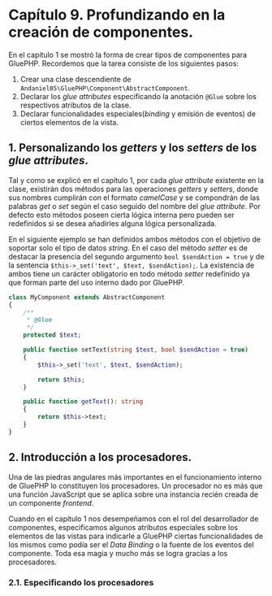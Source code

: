 # Capítulo 9. Profundizando en la creación de componentes. #

En el capítulo 1 se mostró la forma de crear tipos de componentes para GluePHP. Recordemos que la tarea consiste de los siguientes pasos:

1. Crear una clase descendiente de `Andaniel05\GluePHP\Component\AbstractComponent`.
2. Declarar los *glue attributes* especificando la anotación `@Glue` sobre los respectivos atributos de la clase.
3. Declarar funcionalidades especiales(*binding* y emisión de eventos) de ciertos elementos de la vista.

## 1. Personalizando los *getters* y los *setters* de los *glue attributes*. ##

Tal y como se explicó en el capítulo 1, por cada *glue attribute* existente en la clase, existirán dos métodos para las operaciones *getters* y *setters*, donde sus nombres cumplirán con el formato *camelCase* y se compondrán de las palabras *get* o *set* según el caso seguido del nombre del *glue attribute*. Por defecto esto métodos poseen cierta lógica interna pero pueden ser redefinidos si se desea añadirles alguna lógica personalizada.

En el siguiente ejemplo se han definidos ambos métodos con el objetivo de soportar solo el tipo de datos *string*. En el caso del método *setter* es de destacar la presencia del segundo argumento `bool $sendAction = true` y de la sentencia `$this->_set('text', $text, $sendAction);`. La existencia de ambos tiene un carácter obligatorio en todo método *setter* redefinido ya que forman parte del uso interno dado por GluePHP.

```php
class MyComponent extends AbstractComponent
{
    /**
     * @Glue
     */
    protected $text;

    public function setText(string $text, bool $sendAction = true)
    {
        $this->_set('text', $text, $sendAction);

        return $this;
    }

    public function getText(): string
    {
        return $this->text;
    }
}
```

## 2. Introducción a los procesadores. ##

Una de las piedras angulares más importantes en el funcionamiento interno de GluePHP lo constituyen los procesadores. Un procesador no es más que una función JavaScript que se aplica sobre una instancia recién creada de un componente *frontend*.

Cuando en el capítulo 1 nos desempeñamos con el rol del desarrollador de componentes, especificamos algunos atributos especiales sobre los elementos de las vistas para indicarle a GluePHP ciertas funcionalidades de los mismos como podía ser el *Data Binding* o la fuente de los eventos del componente. Toda esa magia y mucho más se logra gracias a los procesadores.

### 2.1. Especificando los procesadores ###

